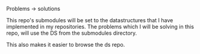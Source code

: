 Problems -> solutions

This repo's submodules will be set to the datastructures that I have implemented in my repositories. The problems which I will be solving in this repo, will use the DS from the submodules directory. 

This also makes it easier to browse the ds repo.
